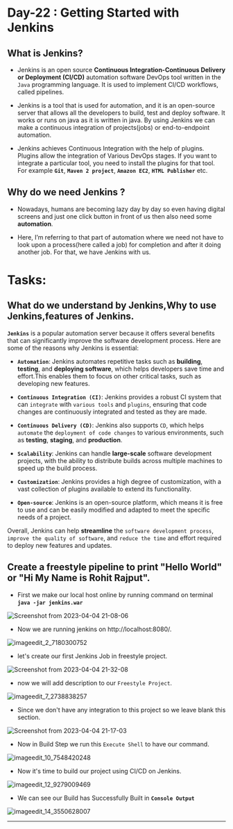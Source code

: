 # Day-22 : Getting Started with Jenkins

## What is Jenkins?
- Jenkins is an open source **Continuous Integration-Continuous Delivery or Deployment (CI/CD)** automation software DevOps tool written in the `Java` programming language. It is used to implement CI/CD workflows, called pipelines.

- Jenkins is a tool that is used for automation, and it is an open-source server that allows all the developers to build, test and deploy software. It works or runs on java as it is written in java. By using Jenkins we can make a continuous integration of projects(jobs) or end-to-endpoint automation.

- Jenkins achieves Continuous Integration with the help of plugins. Plugins allow the integration of Various DevOps stages. If you want to integrate a particular tool, you need to install the plugins for that tool. For example **`Git`**, **`Maven 2 project`**, **`Amazon EC2`**, **`HTML Publisher`** etc.

## Why do we need Jenkins ?
- Nowadays, humans are becoming lazy day by day so even having digital screens and just one click button in front of us then also need some **automation**. 

- Here, I’m referring to that part of automation where we need not have to look upon a process(here called a job) for completion and after it doing another job. For that, we have Jenkins with us.

# Tasks: 

## What do we understand by Jenkins,Why to use Jenkins,features of Jenkins.

**`Jenkins`** is a popular automation server because it offers several benefits that can significantly improve the software development process. Here are some of the reasons why Jenkins is essential:
- **`Automation`**: Jenkins automates repetitive tasks such as **building**, **testing**, and **deploying software**, which helps developers save time and effort.This enables them to focus on other critical tasks, such as developing new features.

- **`Continuous Integration (CI)`**: Jenkins provides a robust CI system that can `integrate` with `various tools` and `plugins`, ensuring that code changes are continuously integrated and tested as they are made.

- **`Continuous Delivery (CD)`**: Jenkins also supports `CD`, which helps `automate` the `deployment of code changes` to various environments, such as **testing**, **staging**, and **production**.

- **`Scalability`**: Jenkins can handle **large-scale** software development projects, with the ability to distribute builds across multiple machines to speed up the build process.

- **`Customization`**: Jenkins provides a high degree of customization, with a vast collection of plugins available to extend its functionality.

- **`Open-source`**: Jenkins is an open-source platform, which means it is free to use and can be easily modified and adapted to meet the specific needs of a project.

Overall, Jenkins can help **streamline** the `software development process`, `improve the quality of software`, and `reduce the time` and effort required to deploy new features and updates.

## Create a freestyle pipeline to print "Hello World" or "Hi My Name is Rohit Rajput".


- First we make our local host online by running command on terminal **`java -jar jenkins.war`**

![Screenshot from 2023-04-04 21-08-06](https://user-images.githubusercontent.com/76991475/229847622-c03a3fe8-a78d-4f55-b52f-63d4002044c9.png)

- Now we are running jenkins on http://localhost:8080/.

![imageedit_2_7180300752](https://user-images.githubusercontent.com/76991475/229849815-3b1e2d63-e98c-4fd0-a6bd-fd2a67c92a2d.gif)

- let's create our first Jenkins Job in freestyle project.

![Screenshot from 2023-04-04 21-32-08](https://user-images.githubusercontent.com/76991475/229850760-9849734f-64f2-4e95-8b70-ca122eafcee5.png)

- now we will add description to our `Freestyle Project`.

![imageedit_7_2738838257](https://user-images.githubusercontent.com/76991475/229853601-34f33201-8e82-49c5-bb00-8914c5f7c33d.gif)

- Since we don't have any integration to this project so we leave blank this section.

![Screenshot from 2023-04-04 21-17-03](https://user-images.githubusercontent.com/76991475/229850160-46f1e721-e036-4fde-8473-609d1426c9a5.png)

- Now in Build Step we run this `Execute Shell` to have our command.

![imageedit_10_7548420248](https://user-images.githubusercontent.com/76991475/229850220-8328b7db-c4b4-40dd-beda-956a3576d27d.gif)

- Now it's time to build our project using CI/CD on Jenkins.

![imageedit_12_9279009469](https://user-images.githubusercontent.com/76991475/229851121-2920b54e-4f21-40a3-9e6e-8707e9995fda.gif)

- We can see our Build has Successfully Built in **`Console Output`**

![imageedit_14_3550628007](https://user-images.githubusercontent.com/76991475/229851141-3ac5a79e-d21c-4c69-8f2b-7f072c6020e8.gif)

---